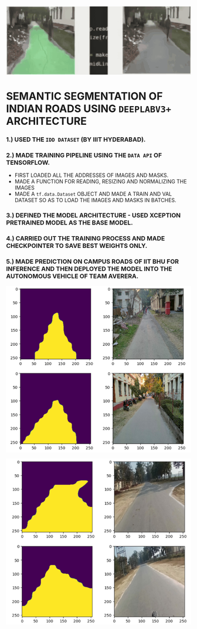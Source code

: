 ![image](assets/INFERENCE_VID_1_edit1.gif)

# SEMANTIC SEGMENTATION OF INDIAN ROADS USING `DEEPLABV3+` ARCHITECTURE

### 1.) USED THE `IDD DATASET` (BY IIIT HYDERABAD).
### 2.) MADE TRAINING PIPELINE USING THE `DATA API` OF TENSORFLOW.
* FIRST LOADED ALL THE ADDRESSES OF IMAGES AND MASKS.
* MADE A FUNCTION FOR READING, RESIZING AND NORMALIZING THE IMAGES
* MADE A `tf.data.Dataset` OBJECT AND MADE A TRAIN AND VAL DATASET SO AS TO LOAD THE IMAGES AND MASKS IN BATCHES.

### 3.) DEFINED THE MODEL ARCHITECTURE - USED XCEPTION PRETRAINED MODEL AS THE BASE MODEL.
### 4.) CARRIED OUT THE TRAINING PROCESS AND MADE CHECKPOINTER TO SAVE BEST WEIGHTS ONLY.
### 5.) MADE PREDICTION ON CAMPUS ROADS OF IIT BHU FOR INFERENCE AND THEN DEPLOYED THE MODEL INTO THE AUTONOMOUS VEHICLE OF TEAM AVERERA.

![image](assets/exp_bhu_1.png)

![image](assets/exp_bhu_2.png)

